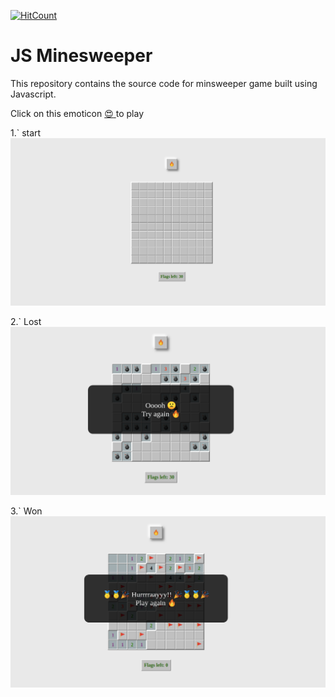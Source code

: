 [![HitCount](http://hits.dwyl.com/ashky23/minesweeper-JS.svg)](http://hits.dwyl.com/ashky23/minesweeper-JS)
# JS Minesweeper 
This repository contains the source code for minsweeper game built using Javascript.


Click on this emoticon [ :heart_eyes:  ](https://ashky23.github.io/minesweeper-JS/) to play

1.`  start 
![start](preview-images/home.png)

2.` Lost
![start](preview-images/you_lose.png)

3.` Won
![start](preview-images/you_win.png)

